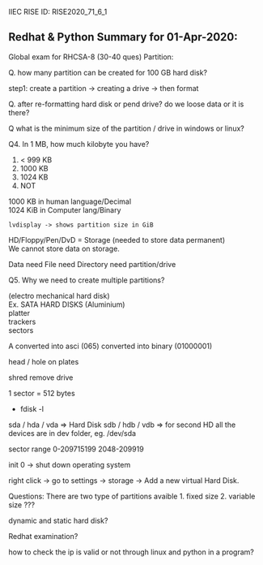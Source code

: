 IIEC RISE ID: RISE2020_71_6_1
## Redhat & Python Summary for 01-Apr-2020:
Global exam for RHCSA-8 (30-40 ques)
Partition:

Q. how many partition can be created for 100 GB hard disk?

step1: create a partition -> creating a drive -> then format

Q. after re-formatting hard disk or pend drive? do we loose data or it is there?

Q what is the minimum size of the partition / drive in windows or linux?

Q4. In 1 MB, how much kilobyte you have?
1. < 999 KB
2. 1000 KB
3. 1024 KB
4. NOT

1000 KB in human language/Decimal <br/>
1024 KiB in Computer lang/Binary

	lvdisplay -> shows partition size in GiB

HD/Floppy/Pen/DvD = Storage (needed to store data permanent) <br/>
We cannot store data on storage.

Data need File need Directory need partition/drive

Q5. Why we need to create multiple partitions?

(electro mechanical hard disk) <br/>
Ex. SATA HARD DISKS (Aluminium) <br/>
        platter <br/>
            trackers <br/>
                sectors <br/>

A converted into asci (065) converted into binary (01000001)

head / hole on plates

shred remove drive

1 sector = 512 bytes

- fdisk -l

sda / hda / vda => Hard Disk
sdb / hdb / vdb => for second HD
all the devices are in dev folder, eg. /dev/sda

sector range 0-209715199
2048-209919


init 0 -> shut down operating system

right click -> go to settings -> storage -> Add a new virtual Hard Disk.

Questions:
There are two type of partitions avaible 1. fixed size 2. variable size ???

dynamic and static hard disk?

Redhat examination?

how to check the ip is valid or not through linux and python in a program?

